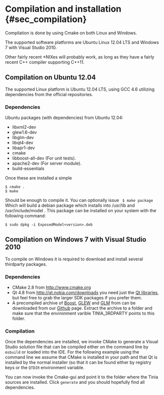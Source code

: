 Compilation and installation {#sec_compilation}
============================

Compilation is done by using Cmake on both Linux and Windows.

The supported software platforms are Ubuntu Linux 12.04 LTS and Windows 7 with
Visual Studio 2010. 

Other fairly recent *NIXes will probably work, as long as they have a
fairly recent C++ compiler supporting C++11.

Compilation on Ubuntu 12.04
---------------------------
The supported Linux platform is Ubuntu 12.04 LTS, using GCC 4.6 utilizing 
dependencies from the official repositories.

### Dependencies 

Ubuntu packages (with dependencies) from Ubuntu 12.04:

- libxml2-dev
- glew1.6-dev
- libglm-dev
- libqt4-dev
- libapr1-dev
- cmake
- libboost-all-dev (For unit tests).
- apache2-dev (For server module).
- build-essentials

Once these are installed a simple 

    $ cmake . 
    $ make 

Should be enough to compile it. You can optionally issue
` $ make package` Which will build a debian package which installs into
/usr/lib and /usr/include/model . This package can be installed on your
system with the following command:

`$ sudo dpkg -i ExposedModel<version>.deb`

Compilation on Windows 7 with Visual Studio 2010
------------------------------------------------
To compile on Windows it is required to download and install several
thirdparty packages. 

### Dependencies

- CMake 2.8 from <http://www.cmake.org>
- Qt 4.8 from <http://qt.nokia.com/downloads> you need just the [Qt libraries](http://qt.nokia.com/downloads/windows-cpp-vs2010), but
  feel free to grab the larger SDK packages if you prefer them. 
- A precompiled archive of [Boost](http://www.boost.org), [GLEW](http://glew.sf.net) and [GLM](http://glm.g-truc.net/)
  from can be downloaded from our [Github](https://github.com/downloads/hetcomp/tinia/Tinia_3rdParty-25.04.12.zip) page.
  Extract the archive to a folder and make sure that the environment varible TINIA_3RDPARTY points
  to this folder.

### Compilation

Once the dependencies are installed, we invoke CMake to generate a Visual Studio
solution file that can be compiled either on the command line by `msbuild` or loaded
into the IDE. For the following example using the command line 
we assume that CMake is installed in your path and that Qt is installed by the normal installer (so that
it can be found either by registry keys or the `QTDIR` environment variable.

You can now invoke the Cmake-gui and point it to the folder where the Tinia
sources are installed. Click `generate` and you should hopefully find all 
dependencies.




